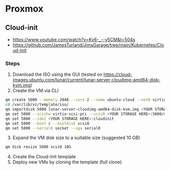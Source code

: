 # Proxmox

## Cloud-init

- https://www.youtube.com/watch?v=Kv6-_--y5CM&t=504s
- https://github.com/JamesTurland/JimsGarage/tree/main/Kubernetes/Cloud-Init

### Steps

1. Download the ISO using the GUI (tested on https://cloud-images.ubuntu.com/lunar/current/lunar-server-cloudimg-amd64-disk-kvm.img)
1. Create the VM via CLI
```bash
qm create 5000 --memory 2048 --core 2 --name ubuntu-cloud --net0 virtio,bridge=vmbr0
cd /var/lib/vz/template/iso/
qm importdisk 5000 lunar-server-cloudimg-amd64-disk-kvm.img <YOUR STORAGE HERE>
qm set 5000 --scsihw virtio-scsi-pci --scsi0 <YOUR STORAGE HERE>:5000/vm-5000-disk-0.raw
qm set 5000 --ide2 <YOUR STORAGE HERE>:cloudinit
qm set 5000 --boot c --bootdisk scsi0
qm set 5000 --serial0 socket --vga serial0
```
3. Expand the VM disk size to a suitable size (suggested 10 GB)
```bash
qm disk resize 5000 scsi0 10G
```
4. Create the Cloud-Init template 
5. Deploy new VMs by cloning the template (full clone)
